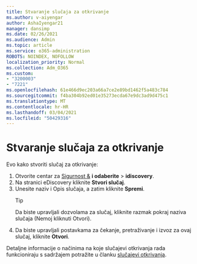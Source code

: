 ```yaml
---
title: Stvaranje slučaja za otkrivanje
ms.author: v-aiyengar
author: AshaIyengar21
manager: dansimp
ms.date: 02/26/2021
ms.audience: Admin
ms.topic: article
ms.service: o365-administration
ROBOTS: NOINDEX, NOFOLLOW
localization_priority: Normal
ms.collection: Adm_O365
ms.custom:
- "3200003"
- "7221"
ms.openlocfilehash: 61e466d9ec203a66a7ce2e89bd1462f5a483c784
ms.sourcegitcommit: f4ba304b92ed01e35273ecda67e9dc3ad9d475c1
ms.translationtype: MT
ms.contentlocale: hr-HR
ms.lasthandoff: 03/04/2021
ms.locfileid: "50429316"
---
```

# <a name="create-an-ediscovery-case"></a>Stvaranje slučaja za otkrivanje

Evo kako stvoriti slučaj za otkrivanje:

1. Otvorite centar za [Sigurnost &](https://go.microsoft.com/fwlink/p/?linkid=2077143) **i odaberite**  >  **idiscovery**.
1. Na stranici eDiscovery kliknite **Stvori slučaj**.
1. Unesite naziv i Opis slučaja, a zatim kliknite **Spremi**.
    > [!TIP]
    >Da biste upravljali dozvolama za slučaj, kliknite razmak pokraj naziva slučaja (Nemoj kliknuti Otvori).
1. Da biste upravljali postavkama za čekanje, pretraživanje i izvoz za ovaj slučaj, kliknite **Otvori**.

Detaljne informacije o načinima na koje slučajevi otkrivanja rada funkcioniraju s sadržajem potražite u članku [slučajevi otkrivanja](https://go.microsoft.com/fwlink/?linkid=2101589).
